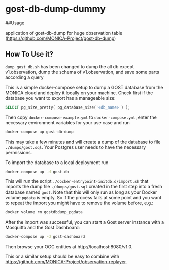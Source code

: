 # gost-db-dump-dummy

##Usage

application of gost-db-dump for huge observation table (https://github.com/MONICA-Project/gost-db-dump)

## How To Use it?
`dump_gost_db.sh` has been changed to dump the all db except v1.observation, dump the schema of v1.observation, and save some parts according a query

This is a simple docker-compose setup to dump a GOST database from the MONICA cloud and deploy it locally on your machine. Check first if the database you want to export has a manageable size:

```sql
SELECT pg_size_pretty( pg_database_size('<db_name>') );
```

Then copy `docker-compose-example.yml` to `docker-compose.yml`, enter the necessary environment variables for your use case and run

```bash
docker-compose up gost-db-dump
```

This may take a few minutes and will create a dump of the database to file `./dumps/gost.sql`. Your Postgres user needs to have the necessary permissions.

To import the database to a local deployment run

```bash
docker-compose up -d gost-db
```

This will run the script `./docker-entrypoint-initdb.d/import.sh` that imports the dump file `./dumps/gost.sql` created in the first step into a fresh database named `gost`. Note that this will only run as long as your Docker volume `pgdata` is empty. So if the process fails at some point and you want to repeat the import you might have to remove the volume before, e.g.:

```bash
docker volume rm gostdbdump_pgdata
```

After the import was successful, you can start a Gost server instance with a Mosquitto and the Gost Dashboard:

```bash
docker-compose up -d gost-dashboard
```

Then browse your OGC entities at http://localhost:8080/v1.0.

This or a similar setup should be easy to combine with https://github.com/MONICA-Project/observation-replayer.

